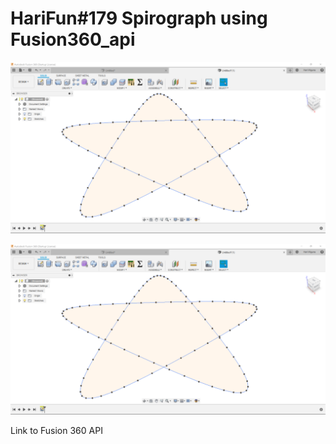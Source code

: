 # HariFun#179 Spirograph using Fusion360_api

![Swept a triangle over the generated path](https://raw.githubusercontent.com/hwiguna/HariFun_179_Spirograph_using_Fusion360_api/master/02%20Fusion%20API%20Script%20Output.PNG)

![Script output path](https://raw.githubusercontent.com/hwiguna/HariFun_179_Spirograph_using_Fusion360_api/master/02%20Fusion%20API%20Script%20Output.PNG)

Link to Fusion 360 API
